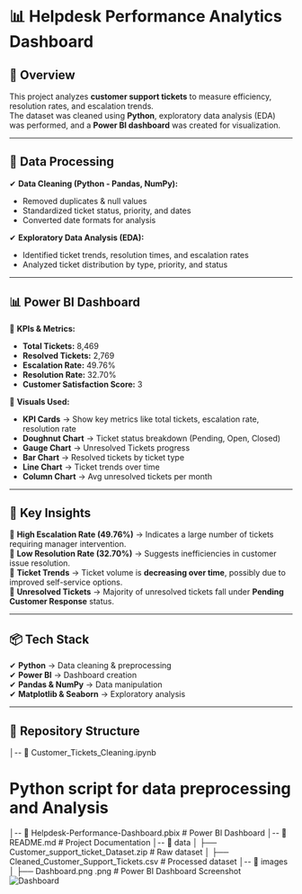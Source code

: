 # 📊 Helpdesk Performance Analytics Dashboard  

## 📌 Overview  
This project analyzes **customer support tickets** to measure efficiency, resolution rates, and escalation trends.  
The dataset was cleaned using **Python**, exploratory data analysis (EDA) was performed, and a **Power BI dashboard** was created for visualization.  

---

## 📂 Data Processing  

✔ **Data Cleaning (Python - Pandas, NumPy):**  
   - Removed duplicates & null values  
   - Standardized ticket status, priority, and dates  
   - Converted date formats for analysis  

✔ **Exploratory Data Analysis (EDA):**  
   - Identified ticket trends, resolution times, and escalation rates  
   - Analyzed ticket distribution by type, priority, and status  

---

## 📊 Power BI Dashboard  

🔹 **KPIs & Metrics:**  
   - **Total Tickets:** 8,469  
   - **Resolved Tickets:** 2,769  
   - **Escalation Rate:** 49.76%  
   - **Resolution Rate:** 32.70%  
   - **Customer Satisfaction Score:** 3  

🔹 **Visuals Used:**  
   - **KPI Cards** → Show key metrics like total tickets, escalation rate, resolution rate  
   - **Doughnut Chart** → Ticket status breakdown (Pending, Open, Closed)  
   - **Gauge Chart** → Unresolved Tickets progress  
   - **Bar Chart** → Resolved tickets by ticket type  
   - **Line Chart** → Ticket trends over time  
   - **Column Chart** → Avg unresolved tickets per month  

---

## 📌 Key Insights  

📌 **High Escalation Rate (49.76%)** → Indicates a large number of tickets requiring manager intervention.  
📌 **Low Resolution Rate (32.70%)** → Suggests inefficiencies in customer issue resolution.  
📌 **Ticket Trends** → Ticket volume is **decreasing over time**, possibly due to improved self-service options.  
📌 **Unresolved Tickets** → Majority of unresolved tickets fall under **Pending Customer Response** status.  

---

## 📦 Tech Stack  

✔ **Python** → Data cleaning & preprocessing  
✔ **Power BI** → Dashboard creation  
✔ **Pandas & NumPy** → Data manipulation  
✔ **Matplotlib & Seaborn** → Exploratory analysis  

---

## 📂 Repository Structure  

│-- 📜 Customer_Tickets_Cleaning.ipynb
 # Python script for data preprocessing and Analysis
│-- 📜 Helpdesk-Performance-Dashboard.pbix # Power BI Dashboard
│-- 📜 README.md # Project Documentation
│-- 📂 data
│ ├── Customer_support_ticket_Dataset.zip # Raw dataset
│ ├── Cleaned_Customer_Support_Tickets.csv # Processed dataset
│-- 📂 images
│ ├── Dashboard.png
.png # Power BI Dashboard Screenshot
![Dashboard](https://github.com/user-attachments/assets/ca2c5059-f2c4-4812-ae3b-11c89d796565)
